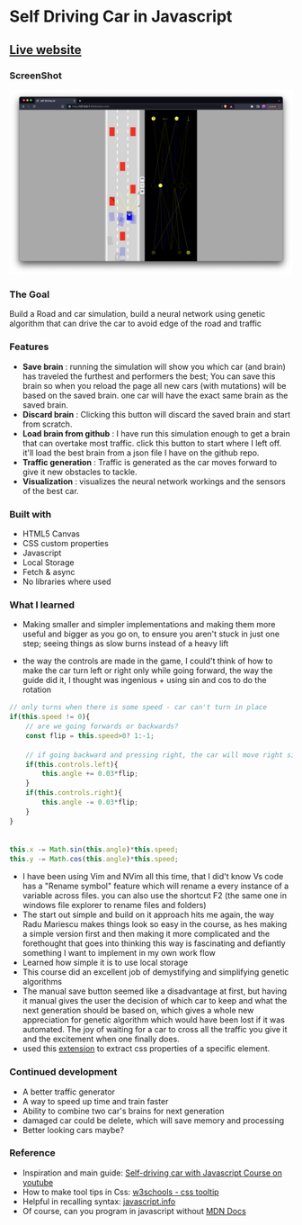 # Self Driving Car in Javascript

## [Live website](https://kailashganesh.github.io/Self-driving-car-JS/)

### ScreenShot 

![screenshot](Img/screenshot.png)

### The Goal
Build a Road and car simulation, build a neural network using genetic algorithm that can drive the car to avoid edge of the road and traffic

### Features
- **Save brain** : running the simulation will show you which car (and brain) has traveled the furthest and performers the best; You can save this brain so when you reload the page all new cars (with mutations) will be based on the saved brain. one car will have the exact same brain as the saved brain. 
- **Discard brain** : Clicking this button will discard the saved brain and start from scratch.
- **Load brain from github** : I have run this simulation enough to get a brain that can overtake most traffic. click this button to start where I left off. it'll load the best brain from a json file I have on the github repo.
- **Traffic generation** : Traffic is generated as the car moves forward to give it new obstacles to tackle.
- **Visualization** : visualizes the neural network workings and the sensors of the best car.

### Built with

- HTML5 Canvas
- CSS custom properties
- Javascript
- Local Storage
- Fetch & async
- No libraries where used

### What I learned

- Making smaller and simpler implementations and making them  more useful and bigger as you go on, to ensure you aren't stuck in just one step; seeing things as slow burns instead of a heavy lift

- the way the controls are made in the game, I could't think of how to make the car turn left or right only while going forward, the way the guide did it, I thought was ingenious + using sin and cos to do the rotation

```js
// only turns when there is some speed - car can't turn in place
if(this.speed != 0){
    // are we going forwards or backwards?
    const flip = this.speed>0? 1:-1;

    // if going backward and pressing right, the car will move right since we have fixed the signs
    if(this.controls.left){
        this.angle += 0.03*flip;
    }
    if(this.controls.right){
        this.angle -= 0.03*flip;
    }
}


this.x -= Math.sin(this.angle)*this.speed;
this.y -= Math.cos(this.angle)*this.speed;
```

- I have been using Vim and NVim all this time, that I did't know Vs code has a "Rename symbol" feature which will rename a every instance of a variable across files. you can also use the shortcut F2 (the same one in windows file explorer to rename files and folders)
- The start out simple and build on it approach hits me again, the way Radu Mariescu makes things look so easy in the course, as hes making a simple version first and then making it more complicated and the forethought that goes into thinking this way is fascinating and defiantly something I want to implement in my own work flow 
- Learned how simple it is to use local storage
- This course did an excellent job of demystifying and simplifying genetic algorithms
- The manual save button seemed like a disadvantage at first, but having it manual gives the user the decision of which car to keep and what the next generation should be based on, which gives a whole new appreciation for genetic algorithm which would have been lost if it was automated. The joy of waiting for a car to cross all the traffic you give it and the excitement when one finally does.
- used this [extension](https://chrome.google.com/webstore/detail/css-used/cdopjfddjlonogibjahpnmjpoangjfff/related) to extract css properties of a specific element.


### Continued development
- A better traffic generator
- A way to speed up time and train faster
- Ability to combine two car's brains for next generation
- damaged car could be delete, which will save memory and processing
- Better looking cars maybe?

### Reference
- Inspiration and main guide: [Self-driving car with Javascript Course on youtube](https://www.youtube.com/watch?v=Rs_rAxEsAvI)
- How to make tool tips in Css: [w3schools -  css tooltip](https://www.w3schools.com/howto/howto_css_tooltip.asp)
- Helpful in recalling syntax: [javascript.info](https://javascript.info/)
- Of course, can you program in javascript without [MDN Docs](https://developer.mozilla.org/)